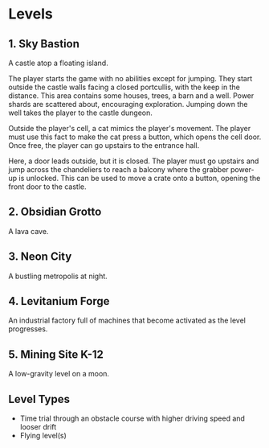 # Levels

## 1. Sky Bastion

A castle atop a floating island.

The player starts the game with no abilities except for jumping. They start outside the castle walls facing a closed portcullis, with the keep in the distance. This area contains some houses, trees, a barn and a well. Power shards are scattered about, encouraging exploration. Jumping down the well takes the player to the castle dungeon.

Outside the player's cell, a cat mimics the player's movement. The player must use this fact to make the cat press a button, which opens the cell door. Once free, the player can go upstairs to the entrance hall.

Here, a door leads outside, but it is closed. The player must go upstairs and jump across the chandeliers to reach a balcony where the grabber power-up is unlocked. This can be used to move a crate onto a button, opening the front door to the castle.

## 2. Obsidian Grotto

A lava cave.

## 3. Neon City

A bustling metropolis at night.

## 4. Levitanium Forge

An industrial factory full of machines that become activated as the level progresses.

## 5. Mining Site K-12

A low-gravity level on a moon.

## Level Types

 - Time trial through an obstacle course with higher driving speed and looser drift
 - Flying level(s)